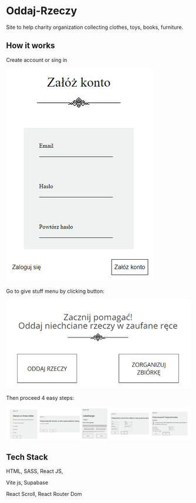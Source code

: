 # Oddaj-Rzeczy
Site to help charity organization collecting clothes, toys, books, furniture. 


## How it works
Create account or sing in


![](images/createAcc.png)

Go to give stuff menu by clicking button: 

![](images/pickmenu.png)

Then proceed 4 easy steps: 

![](images/oddajRzeczy.png)
## Tech Stack

HTML, SASS, React JS,

Vite js, Supabase

React Scroll, React Router Dom

